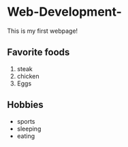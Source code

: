 # Web-Development-

This is my first webpage!
<body>
    <h2> Favorite foods </h2>
    <ol>
        <li> steak </li>
        <li> chicken </li>
        <li> Eggs </li>
    </ol>

<body>
    <h2> Hobbies </h2>
    <ul>
        <li> sports </li>
        <li> sleeping </li>
        <li> eating </li>
    </ul>
